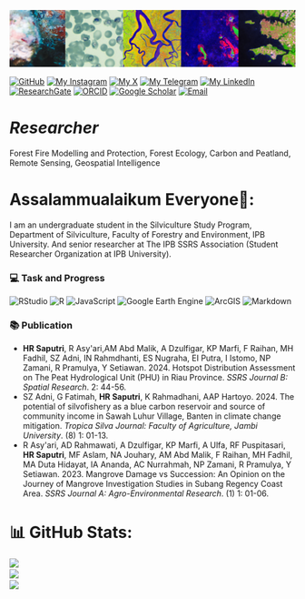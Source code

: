 <p align="center" style="margin-bottom: 1px;">
  <img src="BG hanum1.png" alt="BG hanum1.png" width="100%" style="max-height: 100px; object-fit: cover;"/>
<p
  
[![GitHub](https://img.shields.io/badge/GitHub-ikalmalik-black?style=social&logo=github&logoColor=pink)](https://github.com/hanumresti)   [![My Instagram](https://img.shields.io/badge/My-Instagram-DD2A7B?style=flat&logo=instagram&logoColor=DD2A7B&labelColor=444444)](https://instagram.com/hanum_resti)   [![My X](https://img.shields.io/badge/My-X-000000?style=flat&logo=twitter&logoColor=white&labelColor=444444)](https://x.com/HanumResti)   [![My Telegram](https://img.shields.io/badge/My-Telegram-26A5E4?style=flat&logo=telegram&logoColor=26A5E4&labelColor=444444)](https://t.me/hanumrestis)   [![My LinkedIn](https://img.shields.io/badge/My-LinkedIn-0077B5?style=flat&logo=linkedin&logoColor=white&labelColor=444444)](https://www.linkedin.com/in/hanum-resti-saputri-497448246/)   [![ResearchGate](https://img.shields.io/badge/ResearchGate-00CCBB?style=flat&logo=ResearchGate&logoColor=white)](https://www.researchgate.net/profile/Hanum-Resti-Saputri?ev=hdr_xprf)   [![ORCID](https://img.shields.io/badge/ORCID-A6CE39?style=flat&logo=orcid&logoColor=white)](https://orcid.org/0009-0001-9904-2803)     [![Google Scholar](https://img.shields.io/badge/Google%20Scholar-4285F4?style=flat&logo=google-scholar&logoColor=white)](https://scholar.google.com/citations?user=OC3nLNYAAAAJ)   [![Email](https://img.shields.io/badge/Email-D14836?style=flat&logo=gmail&logoColor=white)](mailto:hanumrestisaputri@gmail.com) 



# *Researcher*
Forest Fire Modelling and Protection, Forest Ecology, Carbon and Peatland, Remote Sensing, Geospatial Intelligence  


# Assalammualaikum Everyone👋:
I am an undergraduate student in the Silviculture Study Program, Department of Silviculture, Faculty of Forestry and Environment, IPB University. And senior researcher at The IPB SSRS Association (Student Researcher Organization at IPB University).


### 💻 Task and Progress
![RStudio](https://img.shields.io/badge/RStudio-75AADB?style=for-the-badge&logo=r&logoColor=white)
![R](https://img.shields.io/badge/R-276DC3?style=for-the-badge&logo=rstudioide&logoColor=white)
![JavaScript](https://img.shields.io/badge/javascript-black?style=for-the-badge&logo=javascript&logoColor=FFD700)
![Google Earth Engine](https://img.shields.io/badge/Google%20Earth%20Engine-34A853?style=for-the-badge&logo=googleearthengine&logoColor=white)
![ArcGIS](https://img.shields.io/badge/ArcGIS-4479A1?style=for-the-badge&logo=esri&logoColor=white)
![Markdown](https://img.shields.io/badge/MARKDOWN-3C3C3D?style=for-the-badge&logo=markdown&logoColor=white)

### 📚 Publication

- **HR Saputri**, R Asy'ari,AM Abd Malik, A Dzulfigar, KP Marfi, F Raihan, MH Fadhil, SZ Adni,  IN Rahmdhanti, ES Nugraha, EI Putra, I Istomo, NP Zamani, R Pramulya, Y Setiawan. 2024. Hotspot Distribution Assessment on The Peat Hydrological Unit (PHU) in Riau Province. *SSRS Journal B: Spatial Research*. 2: 44-56.
- SZ Adni, G Fatimah, **HR Saputri**, K Rahmadhani, AAP Hartoyo. 2024. The potential of silvofishery as a blue carbon reservoir and source of community income in Sawah Luhur Village, Banten in climate change mitigation. *Tropica Silva Journal: Faculty of Agriculture, Jambi University*. (8) 1: 01-13.
- R Asy'ari, AD Rahmawati, A Dzulfigar, KP Marfi, A Ulfa, RF Puspitasari, **HR Saputri**, MF Aslam, NA Jouhary, AM Abd Malik, F Raihan, MH Fadhil, MA Duta Hidayat, IA Ananda, AC Nurrahmah, NP Zamani, R Pramulya, Y Setiawan. 2023. Mangrove Damage vs Succession: An Opinion on the Journey of Mangrove Investigation Studies in Subang Regency Coast Area. *SSRS Journal A: Agro-Environmental Research*. (1) 1: 01-06.


# 📊 GitHub Stats:
![](https://github-readme-stats.vercel.app/api?username=hanumresti&theme=shadow_blue&hide_border=false&include_all_commits=true&count_private=true)<br/>
![](https://github-readme-streak-stats.herokuapp.com/?user=hanumrsti&theme=shadow_blue&hide_border=false)<br/>
![](https://github-readme-stats.vercel.app/api/top-langs/?username=hanumresti&theme=shadow_blue&hide_border=false&include_all_commits=true&count_private=true&layout=compact)


<!-- Proudly created with GPRM ( https://gprm.itsvg.in ) -->

